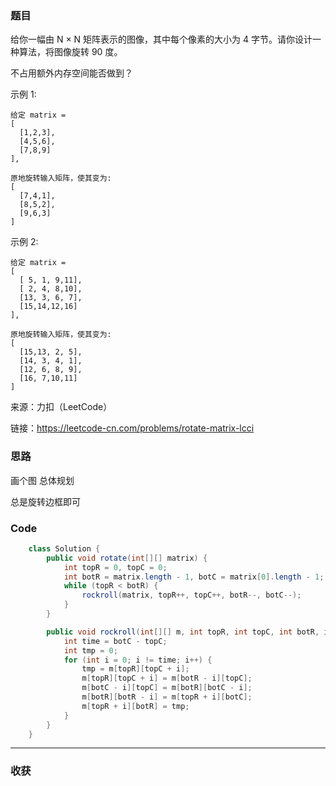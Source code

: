 ### 题目
给你一幅由 N × N 矩阵表示的图像，其中每个像素的大小为 4 字节。请你设计一种算法，将图像旋转 90 度。

不占用额外内存空间能否做到？

示例 1:
```
给定 matrix = 
[
  [1,2,3],
  [4,5,6],
  [7,8,9]
],

原地旋转输入矩阵，使其变为:
[
  [7,4,1],
  [8,5,2],
  [9,6,3]
]
```
示例 2:
```
给定 matrix =
[
  [ 5, 1, 9,11],
  [ 2, 4, 8,10],
  [13, 3, 6, 7],
  [15,14,12,16]
], 

原地旋转输入矩阵，使其变为:
[
  [15,13, 2, 5],
  [14, 3, 4, 1],
  [12, 6, 8, 9],
  [16, 7,10,11]
]
```
来源：力扣（LeetCode）

链接：https://leetcode-cn.com/problems/rotate-matrix-lcci
### 思路

画个图 总体规划

总是旋转边框即可

### Code
```java
    class Solution {
        public void rotate(int[][] matrix) {
            int topR = 0, topC = 0;
            int botR = matrix.length - 1, botC = matrix[0].length - 1;
            while (topR < botR) {
                rockroll(matrix, topR++, topC++, botR--, botC--);
            }
        }

        public void rockroll(int[][] m, int topR, int topC, int botR, int botC) {
            int time = botC - topC;
            int tmp = 0;
            for (int i = 0; i != time; i++) {
                tmp = m[topR][topC + i];
                m[topR][topC + i] = m[botR - i][topC];
                m[botC - i][topC] = m[botR][botC - i];
                m[botR][botR - i] = m[topR + i][botC];
                m[topR + i][botR] = tmp;
            }
        }
    }
```
*** 
### 收获
